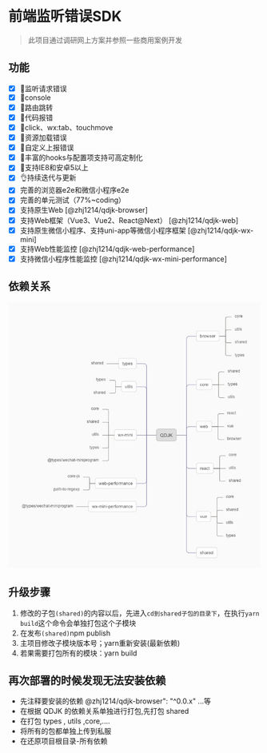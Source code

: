 # 前端监听错误SDK
> 此项目通过调研网上方案并参照一些商用案例开发

## 功能
- [x] 🔨监听请求错误
- [x] 🔨console
- [x] 🔨路由跳转
- [x] 🔨代码报错
- [x] 🔨click、wx:tab、touchmove
- [x] 🔨资源加载错误
- [x] 🏅自定义上报错误
- [x] 🚀丰富的hooks与配置项支持可高定制化
- [x] 🌝支持IE8和安卓5以上
- [x] 👌持续迭代与更新
- [x] 完善的浏览器e2e和微信小程序e2e
- [x] 完善的单元测试（77%~coding）
- [x] 支持原生Web [@zhj1214/qdjk-browser]
- [x] 支持Web框架（Vue3、Vue2、React@Next） [@zhj1214/qdjk-web]
- [x] 支持原生微信小程序、支持uni-app等微信小程序框架 [@zhj1214/qdjk-wx-mini]
- [x] 支持Web性能监控 [@zhj1214/qdjk-web-performance]
- [x] 支持微信小程序性能监控 [@zhj1214/qdjk-wx-mini-performance]

## 依赖关系
![Alt text](QDJK.jpg)

## 升级步骤
1. 修改的子包`(shared)`的内容以后，先进入`cd到shared子包的目录下`，在执行`yarn build`这个命令会单独打包这个子模块
2. 在发布`(shared)`npm publish
3. 主项目修改子模块版本号；yarn重新安装(最新依赖)
4. 若果需要打包所有的模块：yarn build

## 再次部署的时候发现无法安装依赖
* 先注释要安装的依赖 @zhj1214/qdjk-browser": "^0.0.x"  ...等
* 在根据 QDJK 的依赖关系单独进行打包,先打包 shared
* 在打包 types ,  utils ,core,....
* 将所有的包都单独上传到私服
* 在还原项目根目录-所有依赖
